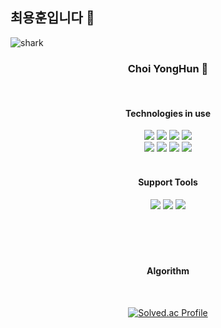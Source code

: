 ## 최용훈입니다 👋
![shark](https://capsule-render.vercel.app/api?type=shark&color=gradient&height=140)

<div align=center>
	
### Choi YongHun 👋 

</div><br>

<div align=center>
	<h4>Technologies in use</h4>
</div>
<div align="center">
	<img src="https://img.shields.io/badge/Java-ED8B00?style=for-the-badge&logo=openjdk&logoColor=white" />
	<img src="https://img.shields.io/badge/Spring-6DB33F?style=for-the-badge&logo=spring&logoColor=white" />
	<img src="https://img.shields.io/badge/SpringBoot-6DB33F?style=for-the-badge&logo=SpringBoot&logoColor=white" />
	<img src="https://img.shields.io/badge/Spring_Security-6DB33F?style=for-the-badge&logo=Spring-Security&logoColor=white" />
	<br>
	<img src="https://img.shields.io/badge/MySQL-005C84?style=for-the-badge&logo=mysql&logoColor=white" />
	<img src="https://img.shields.io/badge/MariaDB-003545?style=for-the-badge&logo=mariadb&logoColor=white" />
	<img src="https://img.shields.io/badge/Elastic_Search-005571?style=for-the-badge&logo=elasticsearch&logoColor=white" />
	<img src="https://img.shields.io/badge/Redis-%23DD0031.svg?&style=for-the-badge&logo=redis&logoColor=white" />
</div>

<br>
<div align=center>
	<h4>Support Tools</h4>
</div>
<div align=center>
	<img src="https://img.shields.io/badge/GIT-E44C30?style=for-the-badge&logo=git&logoColor=white" />
	<img src="https://img.shields.io/badge/Jira-0052CC?style=for-the-badge&logo=Jira&logoColor=white" />
	<img src="https://img.shields.io/badge/IntelliJ_IDEA-000000.svg?style=for-the-badge&logo=intellij-idea&logoColor=white" />
</div>
<br>
<div align=center>
<br><br><br>

</div>

<div align=center>
	<h4>Algorithm</h4>
	<br>

[![Solved.ac Profile](http://mazassumnida.wtf/api/generate_badge?boj=qqa108)](https://solved.ac/qqa108)

</div>

